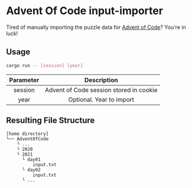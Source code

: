 # Advent Of Code input-importer

Tired of manually importing the puzzle data for  [Advent of Code](https://adventofcode.com)? You're in luck!

## Usage

```bash
cargo run -- [session] [year]
```

| Parameter | Description |
| :---:     |       :---: |
| session   | Advent of Code session stored in cookie     |
| year      | Optional. Year to import|

## Resulting File Structure

```
[home directory]
└── AdventOfCode
    └ ...
    └ 2020
    └ 2021
      └ day01
          input.txt
      └ day02
          input.txt
      └ ...
```
